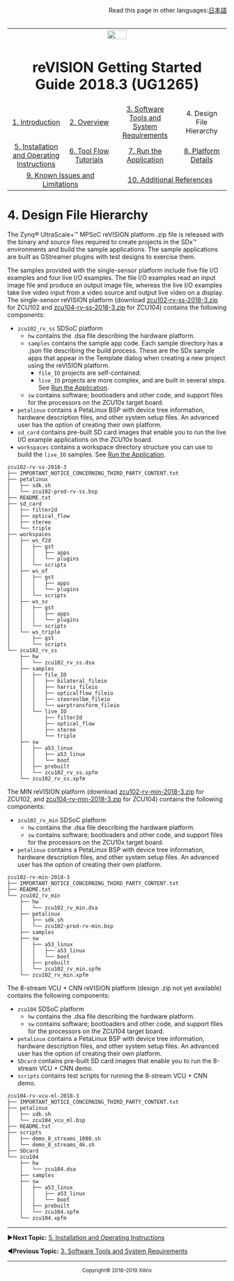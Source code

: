 <p align="right">
            Read this page in other languages:<a href="../docs-jp/Docs/design-file-hierarchy.md">日本語</a>    <table style="width:100%"><table style="width:100%">
  <tr>

<th width="100%" colspan="6"><img src="https://www.xilinx.com/content/dam/xilinx/imgs/press/media-kits/corporate/xilinx-logo.png" width="30%"/><h1>reVISION Getting Started Guide 2018.3 (UG1265)</h1>
</th>

  </tr>
  <tr>
    <td width="17%" align="center"><a href="../README.md">1. Introduction</a></td>
    <td width="16%" align="center"><a href="overview.md">2. Overview</a></td>
    <td width="17%" align="center"><a href="software-tools-system-requirements.md">3. Software Tools and System Requirements</a></td>
    <td width="17%" align="center">4. Design File Hierarchy</td>
</tr>
<tr>
    <td width="17%" align="center"><a href="operating-instructions.md">5. Installation and Operating Instructions</a></td>
    <td width="16%" align="center"><a href="tool-flow-tutorials.md">6. Tool Flow Tutorials</a></td>
    <td width="17%" align="center"><a href="run-application.md">7. Run the Application</a></td>
    <td width="17%" align="center"><a href="platform-details.md">8. Platform Details</a></td>    
  </tr>
<tr>
    <td width="17%" align="center" colspan="2"><a href="known-issues-limitations.md">9. Known Issues and Limitations</a></td>
    <td width="16%" align="center" colspan="2"><a href="additional-references.md">10. Additional References</a></td>
</tr>
</table>


# 4. Design File Hierarchy

The Zynq® UltraScale+™ MPSoC reVISION platform .zip file is released with the binary and source files required to create projects in the SDx™ environments and build the sample applications. The sample applications are built as GStreamer plugins with test designs to exercise them.

The samples provided with the single-sensor platform include five file I/O examples and four live I/O examples. The file I/O examples read an input image file and produce an output image file, whereas the live I/O examples take live video input from a video source and output live video on a display. The single-sensor reVISION platform (download [zcu102-rv-ss-2018-3.zip](https://www.xilinx.com/member/forms/download/design-license-xef.html?filename=zcu102-rv-ss-2018-3.zip) for ZCU102 and [zcu104-rv-ss-2018-3.zip](https://www.xilinx.com/member/forms/download/design-license-xef.html?filename=zcu104-rv-ss-2018-3.zip) for ZCU104) contains the following components:

* `zcu102_rv_ss` SDSoC platform
  * `hw` contains the .dsa file describing the hardware platform.
  * `samples` contains the sample app code. Each sample directory has a .json file describing the build process. These are the SDx sample apps that appear in the Template dialog when creating a new project using the reVISION platform.
    * `file_IO` projects are self-contained.
    * `live_IO` projects are more complex, and are built in several steps. See <a href="run-application.md">Run the Application</a>.
  * `sw` contains software; bootloaders and other code, and support files for the processors on the ZCU10x target board.
* `petalinux` contains a PetaLinux BSP with device tree information, hardware description files, and other system setup files. An advanced user has the option of creating their own platform.
* `sd_card` contains pre-built SD card images that enable you to run the live I/O example applications on the ZCU10x board.
* `workspaces` contains a workspace directory structure you can use to build the `live_IO` samples. See <a href="run-application.md">Run the Application</a>.

```
zcu102-rv-ss-2018-3
├── IMPORTANT_NOTICE_CONCERNING_THIRD_PARTY_CONTENT.txt
├── petalinux
│   ├── sdk.sh
│   └── zcu102-prod-rv-ss.bsp
├── README.txt
├── sd_card
│   ├── filter2d
│   ├── optical_flow
│   ├── stereo
│   └── triple
├── workspaces
│   ├── ws_f2d
│   │   ├── gst
│   │   │   ├── apps
│   │   │   └── plugins
│   │   └── scripts
│   ├── ws_of
│   │   ├── gst
│   │   │   ├── apps
│   │   │   └── plugins
│   │   └── scripts
│   ├── ws_sv
│   │   ├── gst
│   │   │   ├── apps
│   │   │   └── plugins
│   │   └── scripts
│   └── ws_triple
│       ├── gst
│       └── scripts
└── zcu102_rv_ss
    ├── hw
    │   └── zcu102_rv_ss.dsa
    ├── samples
    │   ├── file_IO
    │   │   ├── bilateral_fileio
    │   │   ├── harris_fileio
    │   │   ├── opticalflow_fileio
    │   │   ├── steoreolbm_fileio
    │   │   └── warptransform_fileio
    │   └── live_IO
    │       ├── filter2d
    │       ├── optical_flow
    │       ├── stereo
    │       └── triple
    ├── sw
    │   ├── a53_linux
    │   │   ├── a53_linux
    │   │   └── boot
    │   ├── prebuilt
    │   └── zcu102_rv_ss.spfm
    └── zcu102_rv_ss.xpfm
```

The MIN reVISION platform (download [zcu102-rv-min-2018-3.zip](https://www.xilinx.com/member/forms/download/design-license-xef.html?filename=zcu102-rv-min-2018-3.zip) for ZCU102, and [zcu104-rv-min-2018-3.zip](https://www.xilinx.com/member/forms/download/design-license-xef.html?filename=zcu104-rv-min-2018-3.zip) for ZCU104) contains the following components:

* `zcu102_rv_min` SDSoC platform
  * `hw` contains the .dsa file describing the hardware platform.
  * `sw` contains software; bootloaders and other code, and support files for the processors on the ZCU10x target board.
* `petalinux` contains a PetaLinux BSP with device tree information, hardware description files, and other system setup files. An advanced user has the option of creating their own platform.


```
zcu102-rv-min-2018-3
├── IMPORTANT_NOTICE_CONCERNING_THIRD_PARTY_CONTENT.txt
├── README.txt
└── zcu102_rv_min
    ├── hw
    │   └── zcu102_rv_min.dsa
    ├── petalinux
    │   ├── sdk.sh
    │   └── zcu102-prod-rv-min.bsp
    ├── samples
    ├── sw
    │   ├── a53_linux
    │   │   ├── a53_linux
    │   │   └── boot
    │   ├── prebuilt
    │   └── zcu102_rv_min.spfm
    └── zcu102_rv_min.xpfm
```

The 8-stream VCU + CNN reVISION platform (design .zip not yet available) contains the following components:

* `zcu104` SDSoC platform
  * `hw` contains the .dsa file describing the hardware platform.
  * `sw` contains software; bootloaders and other code, and support files for the processors on the ZCU104 target board.
* `petalinux` contains a PetaLinux BSP with device tree information, hardware description files, and other system setup files. An advanced user has the option of creating their own platform.
* `SDcard` contains pre-built SD card images that enable you to run the 8-stream VCU + CNN demo.
* `scripts` contains test scripts for running the 8-stream VCU + CNN demo.

```
zcu104-rv-vcu-ml-2018-3
├── IMPORTANT_NOTICE_CONCERNING_THIRD_PARTY_CONTENT.txt
├── petalinux
│   ├── sdk.sh
│   └── zcu104_vcu_ml.bsp
├── README.txt
├── scripts
│   ├── demo_8_streams_1080.sh
│   └── demo_8_streams_4k.sh
├── SDcard
└── zcu104
    ├── hw
    │   └── zcu104.dsa
    ├── samples
    ├── sw
    │   ├── a53_linux
    │   │   ├── a53_linux
    │   │   └── boot
    │   ├── prebuilt
    │   └── zcu104.spfm
    └── zcu104.xpfm
```
<hr/>

:arrow_forward:**Next Topic:**  [5. Installation and Operating Instructions](operating-instructions.md)

:arrow_backward:**Previous Topic:**  [3. Software Tools and System Requirements](software-tools-system-requirements.md)
<hr/>
<p align="center"><sup>Copyright&copy; 2018–2019 Xilinx</sup></p>
